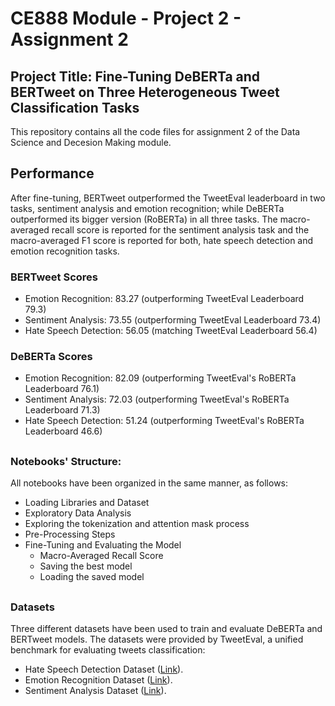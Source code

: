 # CE888 Module - Project 2 - Assignment 2
## Project Title: Fine-Tuning DeBERTa and BERTweet on Three Heterogeneous Tweet Classification Tasks

This repository contains all the code files for assignment 2 of the Data Science and Decesion Making module.  

##

## Performance
After fine-tuning, BERTweet outperformed the TweetEval leaderboard in two tasks, sentiment analysis and emotion recognition; while DeBERTa outperformed its bigger version (RoBERTa) in all three tasks. The macro-averaged recall score is reported for the sentiment analysis task and the macro-averaged F1 score is reported for both, hate speech detection and emotion recognition tasks.

### BERTweet Scores

  * Emotion Recognition: 83.27 (outperforming TweetEval Leaderboard 79.3)
  * Sentiment Analysis: 73.55 (outperforming TweetEval Leaderboard 73.4)
  * Hate Speech Detection: 56.05 (matching TweetEval Leaderboard 56.4)



### DeBERTa Scores

  * Emotion Recognition: 82.09 (outperforming TweetEval's RoBERTa Leaderboard 76.1)
  * Sentiment Analysis: 72.03 (outperforming TweetEval's RoBERTa Leaderboard 71.3)
  * Hate Speech Detection: 51.24 (outperforming TweetEval's RoBERTa Leaderboard 46.6)

##

### Notebooks' Structure:
All notebooks have been organized in the same manner, as follows:

  * Loading Libraries and Dataset
  * Exploratory Data Analysis
  * Exploring the tokenization and attention mask process
  * Pre-Processing Steps
  * Fine-Tuning and Evaluating the Model
     * Macro-Averaged Recall Score
    * Saving the best model
    * Loading the saved model 

##

### Datasets 
Three different datasets have been used to train and evaluate DeBERTa and BERTweet models. The datasets were provided by TweetEval, a unified benchmark for evaluating tweets classification: 
  * Hate Speech Detection Dataset ([Link](https://github.com/cardiffnlp/tweeteval/tree/main/datasets/hate)).
  * Emotion Recognition Dataset ([Link](https://github.com/cardiffnlp/tweeteval/tree/main/datasets/emotion)).
  * Sentiment Analysis Dataset ([Link](https://github.com/cardiffnlp/tweeteval/tree/main/datasets/sentiment)).
